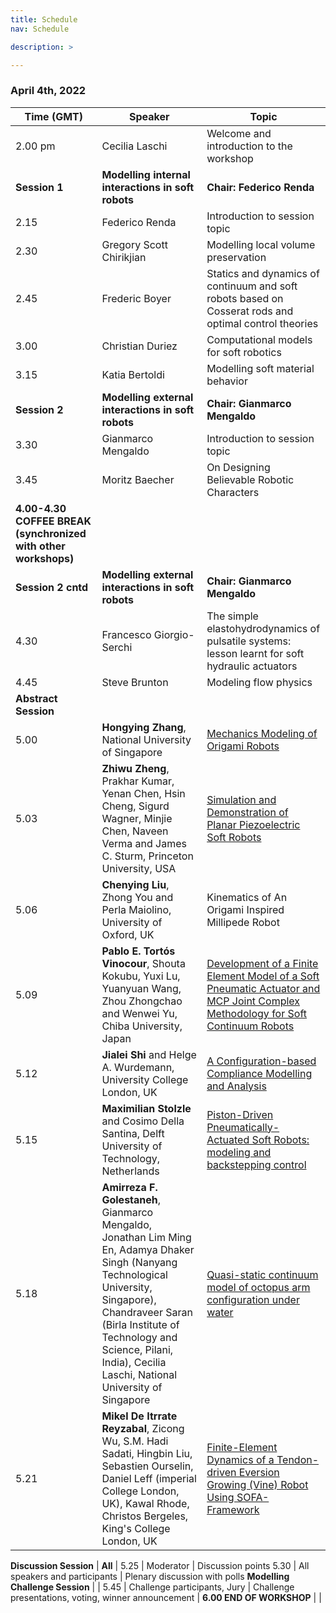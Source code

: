 ```yaml
---
title: Schedule
nav: Schedule

description: >

---
```


### April 4th, 2022

Time (GMT) | Speaker | Topic
------- | ----------------------------------- | ----------------------------------------------- 
2.00 pm | Cecilia Laschi                      | Welcome and introduction to the workshop
**Session 1** | **Modelling internal interactions in soft robots** | **Chair: Federico Renda**
2.15    | Federico Renda                      | Introduction to session topic
2.30    | Gregory Scott Chirikjian            | Modelling local volume preservation
2.45    | Frederic Boyer                      | Statics and dynamics of continuum and soft robots based on Cosserat rods and optimal control theories
3.00    | Christian Duriez                    | Computational models for soft robotics
3.15    | Katia Bertoldi                      | Modelling soft material behavior
**Session 2** | **Modelling external interactions in soft robots** | **Chair: Gianmarco Mengaldo**
3.30    | Gianmarco Mengaldo                  | Introduction to session topic
3.45    | Moritz Baecher                      | On Designing Believable Robotic Characters
**4.00-4.30 COFFEE BREAK (synchronized with other workshops)** | |
**Session 2 cntd** | **Modelling external interactions in soft robots** | **Chair: Gianmarco Mengaldo**
4.30    | Francesco Giorgio-Serchi            | The simple elastohydrodynamics of pulsatile systems: lesson learnt for soft hydraulic actuators
4.45    | Steve Brunton                       | Modeling flow physics
**Abstract Session** | |
5.00    | __Hongying Zhang__, National University of Singapore | [Mechanics Modeling of Origami Robots](https://github.com/robosoft-modeling/robosoft-2022-workshop/blob/main/images/abstracts/zhang.pdf)
5.03    | __Zhiwu Zheng__, Prakhar Kumar, Yenan Chen, Hsin Cheng, Sigurd Wagner, Minjie Chen, Naveen Verma and James C. Sturm, Princeton University, USA | [Simulation and Demonstration of Planar Piezoelectric Soft Robots](https://github.com/robosoft-modeling/robosoft-2022-workshop/blob/main/images/abstracts/zheng_etal.pdf)
5.06    | __Chenying Liu__, Zhong You and Perla Maiolino, University of Oxford, UK | Kinematics of An Origami Inspired Millipede Robot
5.09    | __Pablo E. Tortós Vinocour__, Shouta Kokubu, Yuxi Lu, Yuanyuan Wang, Zhou Zhongchao and Wenwei Yu, Chiba University, Japan | [Development of a Finite Element Model of a Soft Pneumatic Actuator and MCP Joint Complex Methodology for Soft Continuum Robots](https://github.com/robosoft-modeling/robosoft-2022-workshop/blob/main/images/abstracts/vinocour_etal.pdf)
5.12    | __Jialei Shi__ and Helge A. Wurdemann, University College London, UK | [A Configuration-based Compliance Modelling and Analysis](https://github.com/robosoft-modeling/robosoft-2022-workshop/blob/main/images/abstracts/shi_wurdemann.pdf)
5.15    | __Maximilian Stolzle__ and Cosimo Della Santina, Delft University of Technology, Netherlands | [Piston-Driven Pneumatically-Actuated Soft Robots: modeling and backstepping control](https://github.com/robosoft-modeling/robosoft-2022-workshop/blob/main/images/abstracts/stolzle_santina.pdf)
5.18    | __Amirreza F. Golestaneh__, Gianmarco Mengaldo, Jonathan Lim Ming En, Adamya Dhaker Singh (Nanyang Technological University, Singapore), Chandraveer Saran (Birla Institute of Technology and Science, Pilani, India), Cecilia Laschi, National University of Singapore | [Quasi-static continuum model of octopus arm configuration under water](https://github.com/robosoft-modeling/robosoft-2022-workshop/blob/main/images/abstracts/golenasteh_etal.pdf)
5.21    | __Mikel De Itrrate Reyzabal__, Zicong Wu, S.M. Hadi Sadati, Hingbin Liu, Sebastien Ourselin, Daniel Leff (imperial College London, UK), Kawal Rhode, Christos Bergeles, King's College London, UK| [Finite-Element Dynamics of a Tendon-driven Eversion Growing (Vine) Robot Using SOFA-Framework](https://github.com/robosoft-modeling/robosoft-2022-workshop/blob/main/images/abstracts/De_Iturrate_Reyzabal_etal.pdf)

**Discussion Session** | **All** | 
5.25    | Moderator                           | Discussion points 
5.30    | All speakers and participants       | Plenary discussion with polls
**Modelling Challenge Session** | |
5.45    | Challenge participants, Jury        | Challenge presentations, voting, winner announcement | 
**6.00 END OF WORKSHOP** | |
